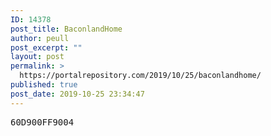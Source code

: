 ```yaml
---
ID: 14378
post_title: BaconlandHome
author: peull
post_excerpt: ""
layout: post
permalink: >
  https://portalrepository.com/2019/10/25/baconlandhome/
published: true
post_date: 2019-10-25 23:34:47
---
```

<pre>60D900FF9004</pre>